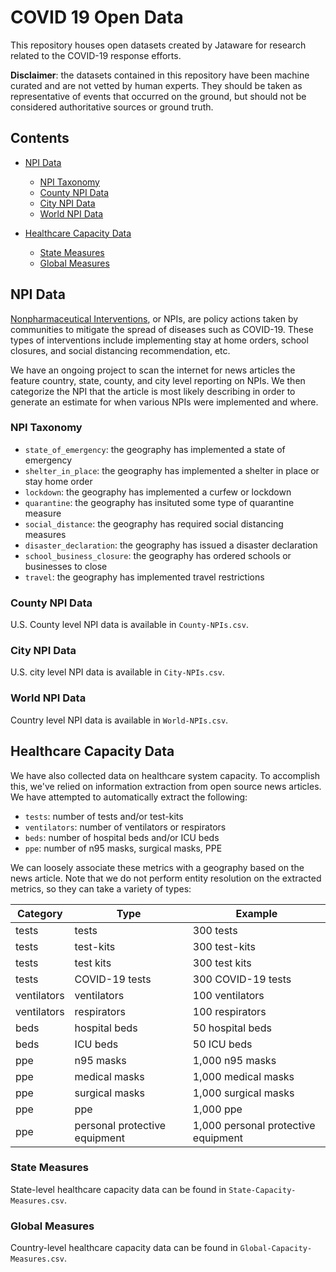# COVID 19 Open Data
This repository houses open datasets created by Jataware for research related to the COVID-19 response efforts.

**Disclaimer**: the datasets contained in this repository have been machine curated and are not vetted by human experts. They should be taken as representative of events that occurred on the ground, but should not be considered authoritative sources or ground truth.

## Contents

- [NPI Data](#npi-data)
	- [NPI Taxonomy](#npi-taxonomy)
	- [County NPI Data](#county-npi-data)
	- [City NPI Data](#city-npi-data)
	- [World NPI Data](#world-npi-data)
	
- [Healthcare Capacity Data](#healthcare-capacity-data)
	- [State Measures](#state-measures)
	- [Global Measures](#global-measures)

## NPI Data
[Nonpharmaceutical Interventions](https://www.cdc.gov/nonpharmaceutical-interventions/index.html), or NPIs, are policy actions taken by communities to mitigate the spread of diseases such as COVID-19. These types of interventions include implementing stay at home orders, school closures, and social distancing recommendation, etc.

We have an ongoing project to scan the internet for news articles the feature country, state, county, and city level reporting on NPIs. We then categorize the NPI that the article is most likely describing in order to generate an estimate for when various NPIs were implemented and where.

### NPI Taxonomy

* `state_of_emergency`: the geography has implemented a state of emergency
* `shelter_in_place`: the geography has implemented a shelter in place or stay home order
* `lockdown`: the geography has implemented a curfew or lockdown
* `quarantine`: the geography has insituted some type of quarantine measure
* `social_distance`: the geography has required social distancing measures
* `disaster_declaration`: the geography has issued a disaster declaration
* `school_business_closure`: the geography has ordered schools or businesses to close
* `travel`: the geography has implemented travel restrictions

### County NPI Data
U.S. County level NPI data is available in `County-NPIs.csv`.

### City NPI Data
U.S. city level NPI data is available in `City-NPIs.csv`.

### World NPI Data
Country level NPI data is available in `World-NPIs.csv`.

## Healthcare Capacity Data
We have also collected data on healthcare system capacity. To accomplish this, we've relied on information extraction from open source news articles. We have attempted to automatically extract the following:

* `tests`: number of tests and/or test-kits
* `ventilators`: number of ventilators or respirators
* `beds`: number of hospital beds and/or ICU beds
* `ppe`: number of n95 masks, surgical masks, PPE

We can loosely associate these metrics with a geography based on the news article. Note that we do not perform entity resolution on the extracted metrics, so they can take a variety of types:

| Category    | Type                          | Example                             |
|-------------|-------------------------------|-------------------------------------|
| tests       | tests                         | 300 tests                           |
| tests       | test-kits                     | 300 test-kits                       |
| tests       | test kits                     | 300 test kits                       |
| tests       | COVID-19 tests                | 300 COVID-19 tests                  |
| ventilators | ventilators                   | 100 ventilators                     |
| ventilators | respirators                   | 100 respirators                     |
| beds        | hospital beds                 | 50 hospital beds                    |
| beds        | ICU beds                      | 50 ICU beds                         |
| ppe         | n95 masks                     | 1,000 n95 masks                     |
| ppe         | medical masks                 | 1,000 medical masks                 |
| ppe         | surgical masks                | 1,000 surgical masks                |
| ppe         | ppe                           | 1,000 ppe                           |
| ppe         | personal protective equipment | 1,000 personal protective equipment |

### State Measures
State-level healthcare capacity data can be found in `State-Capacity-Measures.csv`.

### Global Measures
Country-level healthcare capacity data can be found in `Global-Capacity-Measures.csv`.
